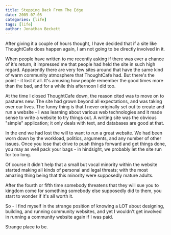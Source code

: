 ```yaml
---
title: Stepping Back From The Edge
date: 2005-07-05
categories: [life]
tags: [life]
author: Jonathan Beckett
---
```


After giving it a couple of hours thought, I have decided that if a site like ThoughtCafe does happen again, I am not going to be directly involved in it.

When people have written to me recently asking if there was ever a chance of it's return, it impressed me that people had held the site in such high regard. Apparently there are very few sites around that have the same kind of warm community atmosphere that ThoughtCafe had. But there's the point - it lost it all. It's amusing how people remember the good times more than the bad, and for a while this afternoon I did too.

At the time I closed ThoughtCafe down, the reason cited was to move on to pastures new. The site had grown beyond all expectations, and was taking over our lives. The funny thing is that I never originally set out to create and run a website - I was learning about various web technologies and it made sense to write a website to try things out. A writing site was the obvious "simple" application; it only deals with text, and databases are good at that.

In the end we had lost the will to want to run a great website. We had been worn down by the workload, politics, arguments, and any number of other issues. Once you lose that drive to push things forward and get things done, you may as well pack your bags - in hindsight, we probably let the site run for too long.

Of course it didn't help that a small but vocal minority within the website started making all kinds of personal and legal threats; with the most amazing thing being that this minority were supposedly mature adults.

After the fourth or fifth time somebody threatens that they will sue you to kingdom come for something somebody else supposedly did to them, you start to wonder if it's all worth it.

So - I find myself in the strange position of knowing a LOT about designing, building, and running community websites, and yet I wouldn't get involved in running a community website again if I was paid.

Strange place to be.